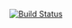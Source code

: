 [![Build Status](http://build.eberlein.io:8080/job/android_apyide/badge/icon)](http://build.eberlein.io:8080/job/android_apyide/)
